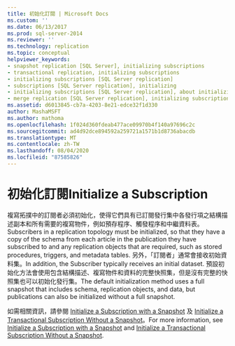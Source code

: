 ```yaml
---
title: 初始化訂閱 | Microsoft Docs
ms.custom: ''
ms.date: 06/13/2017
ms.prod: sql-server-2014
ms.reviewer: ''
ms.technology: replication
ms.topic: conceptual
helpviewer_keywords:
- snapshot replication [SQL Server], initializing subscriptions
- transactional replication, initializing subscriptions
- initializing subscriptions [SQL Server replication]
- subscriptions [SQL Server replication], initializing
- initializing subscriptions [SQL Server replication], about initializing subscriptions
- merge replication [SQL Server replication], initializing subscriptions
ms.assetid: d6013845-cb7a-4203-8e21-edce32f1d330
author: MashaMSFT
ms.author: mathoma
ms.openlocfilehash: 1f024d360fdeab477ace09970b4f140a97696c2c
ms.sourcegitcommit: ad4d92dce894592a259721a1571b1d8736abacdb
ms.translationtype: MT
ms.contentlocale: zh-TW
ms.lasthandoff: 08/04/2020
ms.locfileid: "87585826"
---
```

# <a name="initialize-a-subscription"></a><span data-ttu-id="85370-102">初始化訂閱</span><span class="sxs-lookup"><span data-stu-id="85370-102">Initialize a Subscription</span></span>
  <span data-ttu-id="85370-103">複寫拓撲中的訂閱者必須初始化，使得它們具有已訂閱發行集中各發行項之結構描述副本和所有需要的複寫物件，例如預存程序、觸發程序和中繼資料表。</span><span class="sxs-lookup"><span data-stu-id="85370-103">Subscribers in a replication topology must be initialized, so that they have a copy of the schema from each article in the publication they have subscribed to and any replication objects that are required, such as stored procedures, triggers, and metadata tables.</span></span> <span data-ttu-id="85370-104">另外，「訂閱者」通常會接收初始資料集。</span><span class="sxs-lookup"><span data-stu-id="85370-104">In addition, the Subscriber typically receives an initial dataset.</span></span> <span data-ttu-id="85370-105">預設初始化方法會使用包含結構描述、複寫物件和資料的完整快照集，但是沒有完整的快照集也可以初始化發行集。</span><span class="sxs-lookup"><span data-stu-id="85370-105">The default initialization method uses a full snapshot that includes schema, replication objects, and data, but publications can also be initialized without a full snapshot.</span></span>  
  
 <span data-ttu-id="85370-106">如需相關資訊，請參閱 [Initialize a Subscription with a Snapshot](initialize-a-subscription-with-a-snapshot.md) 及 [Initialize a Transactional Subscription Without a Snapshot](initialize-a-transactional-subscription-without-a-snapshot.md)。</span><span class="sxs-lookup"><span data-stu-id="85370-106">For more information, see [Initialize a Subscription with a Snapshot](initialize-a-subscription-with-a-snapshot.md) and [Initialize a Transactional Subscription Without a Snapshot](initialize-a-transactional-subscription-without-a-snapshot.md).</span></span>  
  
  
